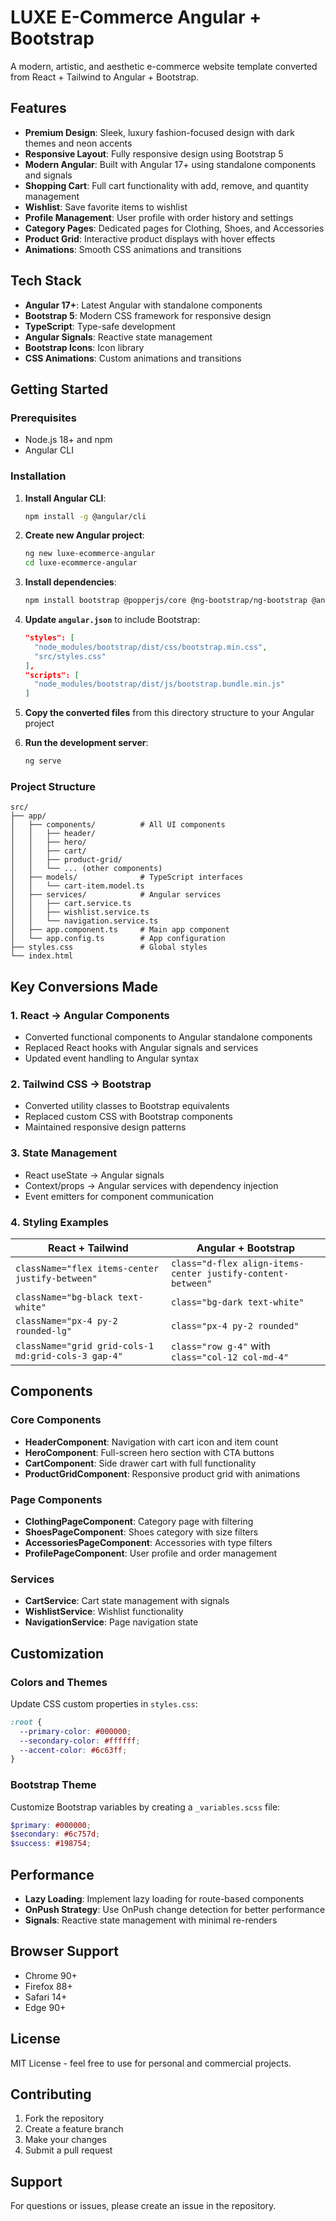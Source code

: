# LUXE E-Commerce Angular + Bootstrap

A modern, artistic, and aesthetic e-commerce website template converted from React + Tailwind to Angular + Bootstrap.

## Features

- **Premium Design**: Sleek, luxury fashion-focused design with dark themes and neon accents
- **Responsive Layout**: Fully responsive design using Bootstrap 5
- **Modern Angular**: Built with Angular 17+ using standalone components and signals
- **Shopping Cart**: Full cart functionality with add, remove, and quantity management
- **Wishlist**: Save favorite items to wishlist
- **Profile Management**: User profile with order history and settings
- **Category Pages**: Dedicated pages for Clothing, Shoes, and Accessories
- **Product Grid**: Interactive product displays with hover effects
- **Animations**: Smooth CSS animations and transitions

## Tech Stack

- **Angular 17+**: Latest Angular with standalone components
- **Bootstrap 5**: Modern CSS framework for responsive design
- **TypeScript**: Type-safe development
- **Angular Signals**: Reactive state management
- **Bootstrap Icons**: Icon library
- **CSS Animations**: Custom animations and transitions

## Getting Started

### Prerequisites

- Node.js 18+ and npm
- Angular CLI

### Installation

1. **Install Angular CLI**:
   ```bash
   npm install -g @angular/cli
   ```

2. **Create new Angular project**:
   ```bash
   ng new luxe-ecommerce-angular
   cd luxe-ecommerce-angular
   ```

3. **Install dependencies**:
   ```bash
   npm install bootstrap @popperjs/core @ng-bootstrap/ng-bootstrap @angular/animations
   ```

4. **Update `angular.json`** to include Bootstrap:
   ```json
   "styles": [
     "node_modules/bootstrap/dist/css/bootstrap.min.css",
     "src/styles.css"
   ],
   "scripts": [
     "node_modules/bootstrap/dist/js/bootstrap.bundle.min.js"
   ]
   ```

5. **Copy the converted files** from this directory structure to your Angular project

6. **Run the development server**:
   ```bash
   ng serve
   ```

### Project Structure

```
src/
├── app/
│   ├── components/          # All UI components
│   │   ├── header/
│   │   ├── hero/
│   │   ├── cart/
│   │   ├── product-grid/
│   │   └── ... (other components)
│   ├── models/              # TypeScript interfaces
│   │   └── cart-item.model.ts
│   ├── services/            # Angular services
│   │   ├── cart.service.ts
│   │   ├── wishlist.service.ts
│   │   └── navigation.service.ts
│   ├── app.component.ts     # Main app component
│   └── app.config.ts        # App configuration
├── styles.css               # Global styles
└── index.html
```

## Key Conversions Made

### 1. React → Angular Components
- Converted functional components to Angular standalone components
- Replaced React hooks with Angular signals and services
- Updated event handling to Angular syntax

### 2. Tailwind CSS → Bootstrap
- Converted utility classes to Bootstrap equivalents
- Replaced custom CSS with Bootstrap components
- Maintained responsive design patterns

### 3. State Management
- React useState → Angular signals
- Context/props → Angular services with dependency injection
- Event emitters for component communication

### 4. Styling Examples

| React + Tailwind | Angular + Bootstrap |
|------------------|---------------------|
| `className="flex items-center justify-between"` | `class="d-flex align-items-center justify-content-between"` |
| `className="bg-black text-white"` | `class="bg-dark text-white"` |
| `className="px-4 py-2 rounded-lg"` | `class="px-4 py-2 rounded"` |
| `className="grid grid-cols-1 md:grid-cols-3 gap-4"` | `class="row g-4"` with `class="col-12 col-md-4"` |

## Components

### Core Components
- **HeaderComponent**: Navigation with cart icon and item count
- **HeroComponent**: Full-screen hero section with CTA buttons
- **CartComponent**: Side drawer cart with full functionality
- **ProductGridComponent**: Responsive product grid with animations

### Page Components
- **ClothingPageComponent**: Category page with filtering
- **ShoesPageComponent**: Shoes category with size filters
- **AccessoriesPageComponent**: Accessories with type filters
- **ProfilePageComponent**: User profile and order management

### Services
- **CartService**: Cart state management with signals
- **WishlistService**: Wishlist functionality
- **NavigationService**: Page navigation state

## Customization

### Colors and Themes
Update CSS custom properties in `styles.css`:
```css
:root {
  --primary-color: #000000;
  --secondary-color: #ffffff;
  --accent-color: #6c63ff;
}
```

### Bootstrap Theme
Customize Bootstrap variables by creating a `_variables.scss` file:
```scss
$primary: #000000;
$secondary: #6c757d;
$success: #198754;
```

## Performance

- **Lazy Loading**: Implement lazy loading for route-based components
- **OnPush Strategy**: Use OnPush change detection for better performance
- **Signals**: Reactive state management with minimal re-renders

## Browser Support

- Chrome 90+
- Firefox 88+
- Safari 14+
- Edge 90+

## License

MIT License - feel free to use for personal and commercial projects.

## Contributing

1. Fork the repository
2. Create a feature branch
3. Make your changes
4. Submit a pull request

## Support

For questions or issues, please create an issue in the repository.